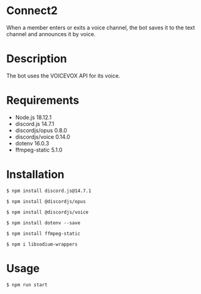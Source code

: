 # Connect2
When a member enters or exits a voice channel, the bot saves it to the text channel and announces it by voice.

# Description

The bot uses the VOICEVOX API for its voice.

# Requirements

* Node.js 18.12.1
* discord.js 14.7.1
* discordjs/opus 0.8.0
* discordjs/voice 0.14.0
* dotenv 16.0.3
* ffmpeg-static 5.1.0

# Installation
```
$ npm install discord.js@14.7.1

$ npm install @discordjs/opus

$ npm install @discordjs/voice

$ npm install dotenv --save

$ npm install ffmpeg-static

$ npm i libsodium-wrappers

```


# Usage
```
$ npm run start
```
